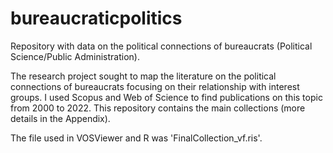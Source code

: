 # bureaucraticpolitics
Repository with data on the political connections of bureaucrats (Political Science/Public Administration).

The research project sought to map the literature on the political connections of bureaucrats focusing on their relationship with interest groups. I used Scopus and Web of Science to find publications on this topic from 2000 to 2022. This repository contains the main collections (more details in the Appendix).

The file used in VOSViewer and R was 'FinalCollection_vf.ris'.
